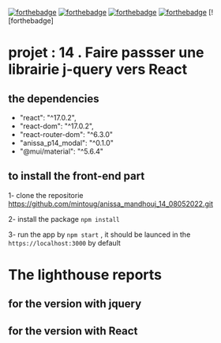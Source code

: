 [![forthebadge](https://forthebadge.com/images/badges/uses-html.svg)](https://forthebadge.com) [![forthebadge](https://forthebadge.com/images/badges/uses-css.svg)](https://forthebadge.com) [![forthebadge](https://forthebadge.com/images/badges/made-with-javascript.svg)](https://forthebadge.com) [![forthebadge](https://img.shields.io/badge/React-20232A?style=for-the-badge&logo=react&logoColor=61DAFB)](https://forthebadge.com)  [![forthebadge]

# projet : 14 . Faire passser une librairie j-query vers React

## the dependencies
-  "react": "^17.0.2",
-  "react-dom": "^17.0.2",
-  "react-router-dom": "^6.3.0"
- "anissa_p14_modal": "^0.1.0"
- "@mui/material": "^5.6.4"


## to install the front-end part

1- clone the repositorie
 https://github.com/mintoug/anissa_mandhouj_14_08052022.git

2- install the package `npm install`

3- run the app by `npm start` , it should be launced in the `https://localhost:3000` by default

# The lighthouse reports

## for the version with jquery

## for the version with React
